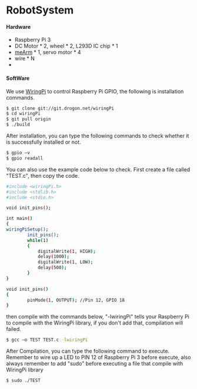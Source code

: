 # RobotSystem

#### Hardware
 - Raspberry Pi 3
 - DC Motor * 2, wheel * 2, L293D IC chip * 1 
 - [meArm](https://shop.mime.co.uk/) * 1, servo motor * 4 
 - wire * N
 - 
 
#### SoftWare
We use [WiringPi](http://wiringpi.com/) to control Raspberry Pi GPIO, the following is installation commands.


```sh
$ git clone git://git.drogon.net/wiringPi
$ cd wiringPi
$ git pull origin
$ ./build
```
After installation, you can type the following commands to check whether it is successfully installed or not.

```sh
$ gpio –v
$ gpio readall
```

You can also use the example code below to check. First create a file called "TEST.c", then copy the code. 
```sh
#include <wiringPi.h>
#include <stdlib.h>
#include <stdio.h>

void init_pins();

int main()
{
wiringPiSetup();
		init_pins();
		while(1)
		{
			digitalWrite(1, HIGH);
			delay(1000);
			digitalWrite(1, LOW);
			delay(500);
		}
}

void init_pins()
{
		pinMode(1, OUTPUT); //Pin 12, GPIO 18
}
```

then compile with the commands below, "-lwiringPi" tells your Raspberry Pi to compile with the WiringPi library, if you don't add that, compilation will failed.

```sh
$ gcc –o TEST TEST.c -lwiringPi
```

After Compilation, you can type the following command to execute. Remember to wire up a LED to PIN 12 of Raspberry Pi 3 before execute, also always remember to add "sudo" before executing a file that compile with WiringPi library
```sh
$ sudo ./TEST
```
